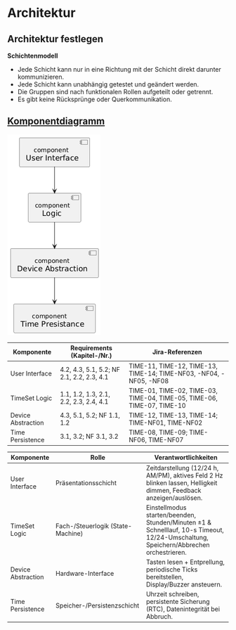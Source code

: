 # Architektur
## Architektur festlegen

**Schichtenmodell**

- Jede Schicht kann nur in eine Richtung mit der Schicht direkt darunter kommunizieren.
- Jede Schicht kann unabhängig getestet und geändert werden.
- Die Gruppen sind nach funktionalen Rollen aufgeteilt oder getrennt.
- Es gibt keine Rücksprünge oder Querkommunikation.


## [Komponentdiagramm](../referenziert/Architecture/Komponentendiagramm.png)
![Komponentdiagramm](../referenziert/Architecture/Komponentendiagramm.png)

| Komponente         | Requirements (Kapitel-/Nr.)                 | Jira-Referenzen                                       |
|-------------------|---------------------------------------------|--------------------------------------------------------|
| User Interface     | 4.2, 4.3, 5.1, 5.2; NF 2.1, 2.2, 2.3, 4.1    | TIME-11, TIME-12, TIME-13, TIME-14; TIME-NF03, -NF04, -NF05, -NF08 |
| TimeSet Logic      | 1.1, 1.2, 1.3, 2.1, 2.2, 2.3, 2.4, 4.1       | TIME-01, TIME-02, TIME-03, TIME-04, TIME-05, TIME-06, TIME-07, TIME-10 |
| Device Abstraction | 4.3, 5.1, 5.2; NF 1.1, 1.2                  | TIME-12, TIME-13, TIME-14; TIME-NF01, TIME-NF02        |
| Time Persistence   | 3.1, 3.2; NF 3.1, 3.2                        | TIME-08, TIME-09; TIME-NF06, TIME-NF07                |








| Komponente         | Rolle                         | Verantwortlichkeiten                                                                                 |
|-------------------|-------------------------------|------------------------------------------------------------------------------------------------------|
| User Interface     | Präsentationsschicht          | Zeitdarstellung (12/24 h, AM/PM), aktives Feld 2 Hz blinken lassen, Helligkeit dimmen, Feedback anzeigen/auslösen. |
| TimeSet Logic      | Fach-/Steuerlogik (State-Machine) | Einstellmodus starten/beenden, Stunden/Minuten ±1 & Schnelllauf, 10-s Timeout, 12/24-Umschaltung, Speichern/Abbrechen orchestrieren. |
| Device Abstraction | Hardware-Interface            | Tasten lesen + Entprellung, periodische Ticks bereitstellen, Display/Buzzer ansteuern.               |
| Time Persistence   | Speicher-/Persistenzschicht   | Uhrzeit schreiben, persistente Sicherung (RTC), Datenintegrität bei Abbruch.       |
